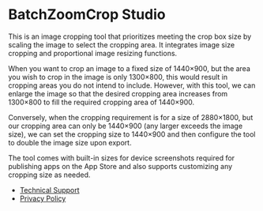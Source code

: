 # BatchZoomCrop Studio

This is an image cropping tool that prioritizes meeting the crop box size by scaling the image to select the cropping area. It integrates image size cropping and proportional image resizing functions. 

When you want to crop an image to a fixed size of 1440×900, but the area you wish to crop in the image is only 1300×800, this would result in cropping areas you do not intend to include. However, with this tool, we can enlarge the image so that the desired cropping area increases from 1300×800 to fill the required cropping area of 1440×900.

Conversely, when the cropping requirement is for a size of 2880×1800, but our cropping area can only be 1440×900 (any larger exceeds the image size), we can set the cropping size to 1440×900 and then configure the tool to double the image size upon export.

The tool comes with built-in sizes for device screenshots required for publishing apps on the App Store and also supports customizing any cropping size as needed.

* [Technical Support](https://batchzoomcrop.github.io/support)
* [Privacy Policy](https://batchzoomcrop.github.io/privacy-policy)



